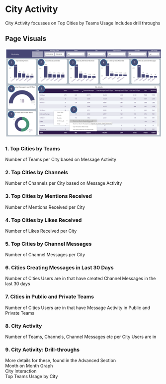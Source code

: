 # City Activity
City Activity focusses on Top Cities by Teams Usage
Includes drill throughs

## Page Visuals

![CityActivity](images/CityActivity.png)

### 1.	Top Cities by Teams
Number of Teams per City based on Message Activity 
### 2.	Top Cities by Channels
Number of Channels per City based on Message Activity
### 3.	Top Cities by Mentions Received
Number of Mentions Received per City
### 4.	Top Cities by Likes Received
Number of Likes Received per City
### 5.	Top Cities by Channel Messages
Number of Channel Messages per City
### 6.	Cities Creating Messages in Last 30 Days
Number of Cities Users are in that have created Channel Messages in the last 30 days
### 7.	Cities in Public and Private Teams
Number of Cities Users are in that have Message Activity in Public and Private Teams
### 8.	City Activity
Number of Teams, Channels, Channel Messages etc per City Users are in
### 9.	City Activity: Drill-throughs
More details for these, found in the Advanced Section  
Month on Month Graph  
City Interaction  
Top Teams Usage by City
